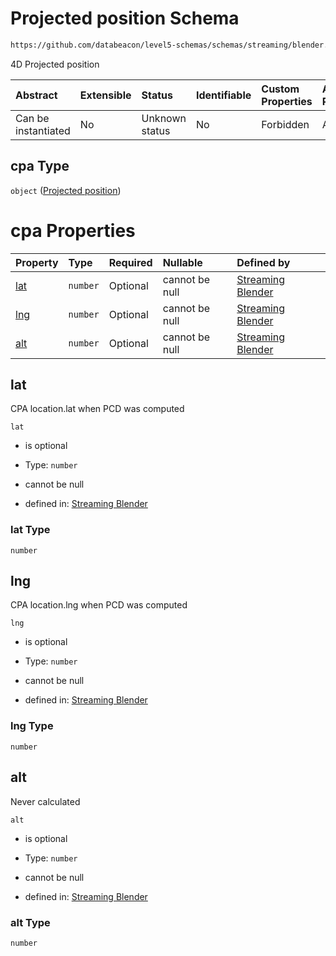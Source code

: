 # Projected position Schema

```txt
https://github.com/databeacon/level5-schemas/schemas/streaming/blender.schema.json#/properties/pcds/properties/ownship/properties/cpa
```

4D Projected position

| Abstract            | Extensible | Status         | Identifiable | Custom Properties | Additional Properties | Access Restrictions | Defined In                                                                              |
| :------------------ | :--------- | :------------- | :----------- | :---------------- | :-------------------- | :------------------ | :-------------------------------------------------------------------------------------- |
| Can be instantiated | No         | Unknown status | No           | Forbidden         | Allowed               | none                | [blender.schema.json\*](../../out/streaming/blender.schema.json "open original schema") |

## cpa Type

`object` ([Projected position](blender-properties-potential-conflict-detection--properties-ownship-properties-projected-position-1.md))

# cpa Properties

| Property    | Type     | Required | Nullable       | Defined by                                                                                                                                                                                                                                                                                        |
| :---------- | :------- | :------- | :------------- | :------------------------------------------------------------------------------------------------------------------------------------------------------------------------------------------------------------------------------------------------------------------------------------------------ |
| [lat](#lat) | `number` | Optional | cannot be null | [Streaming Blender](blender-properties-potential-conflict-detection--properties-ownship-properties-projected-position-1-properties-lat.md "https://github.com/databeacon/level5-schemas/schemas/streaming/blender.schema.json#/properties/pcds/properties/ownship/properties/cpa/properties/lat") |
| [lng](#lng) | `number` | Optional | cannot be null | [Streaming Blender](blender-properties-potential-conflict-detection--properties-ownship-properties-projected-position-1-properties-lng.md "https://github.com/databeacon/level5-schemas/schemas/streaming/blender.schema.json#/properties/pcds/properties/ownship/properties/cpa/properties/lng") |
| [alt](#alt) | `number` | Optional | cannot be null | [Streaming Blender](blender-properties-potential-conflict-detection--properties-ownship-properties-projected-position-1-properties-alt.md "https://github.com/databeacon/level5-schemas/schemas/streaming/blender.schema.json#/properties/pcds/properties/ownship/properties/cpa/properties/alt") |

## lat

CPA location.lat when PCD was computed

`lat`

*   is optional

*   Type: `number`

*   cannot be null

*   defined in: [Streaming Blender](blender-properties-potential-conflict-detection--properties-ownship-properties-projected-position-1-properties-lat.md "https://github.com/databeacon/level5-schemas/schemas/streaming/blender.schema.json#/properties/pcds/properties/ownship/properties/cpa/properties/lat")

### lat Type

`number`

## lng

CPA location.lng when PCD was computed

`lng`

*   is optional

*   Type: `number`

*   cannot be null

*   defined in: [Streaming Blender](blender-properties-potential-conflict-detection--properties-ownship-properties-projected-position-1-properties-lng.md "https://github.com/databeacon/level5-schemas/schemas/streaming/blender.schema.json#/properties/pcds/properties/ownship/properties/cpa/properties/lng")

### lng Type

`number`

## alt

Never calculated

`alt`

*   is optional

*   Type: `number`

*   cannot be null

*   defined in: [Streaming Blender](blender-properties-potential-conflict-detection--properties-ownship-properties-projected-position-1-properties-alt.md "https://github.com/databeacon/level5-schemas/schemas/streaming/blender.schema.json#/properties/pcds/properties/ownship/properties/cpa/properties/alt")

### alt Type

`number`

